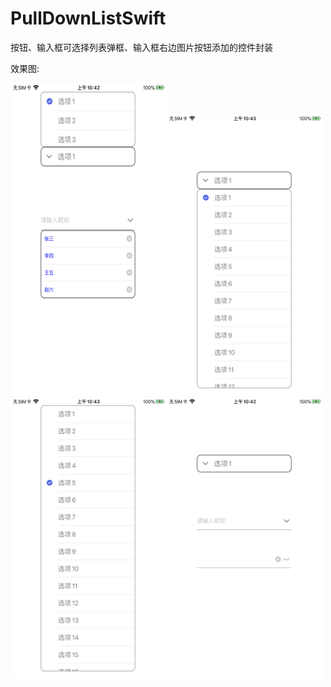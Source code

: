 # PullDownListSwift
按钮、输入框可选择列表弹框、输入框右边图片按钮添加的控件封装

效果图:  

<img src="https://github.com/CMlinksuccess/PullDownListSwift/blob/master/EffectDrawing/image1.PNG" width="250" height="500" alt="效果图1"><img src="https://github.com/CMlinksuccess/PullDownListSwift/blob/master/EffectDrawing/image4.PNG" width="250" height="450" alt="效果图4"><img src="https://github.com/CMlinksuccess/PullDownListSwift/blob/master/EffectDrawing/image3.PNG" width="250" height="450" alt="效果图3"><img src="https://github.com/CMlinksuccess/PullDownListSwift/blob/master/EffectDrawing/image2.PNG" width="250" height="450" alt="效果图2">

